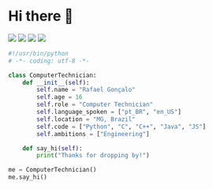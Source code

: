 <h1>Hi there 👋</h1>
<p>
  <a href="https://www.linkedin.com/in/rafaelGoncalo"><img src="https://img.shields.io/badge/Rafael%20Gon%C3%A7alo-%230A66C2?logo=linkedin&link=https%3A%2F%2Fwww.linkedin.com%2Fin%2FrafaelGoncalo"></a>
  <a href="https://github.com/RafaelGoncalo"><img src="https://img.shields.io/github/followers/RafaelGoncalo?label=Follow&logo=github"></a>
   <a href="https://twitter.com/RafaelGoncaloR"><img src="https://img.shields.io/badge/Follow-%231DA1F2?logo=twitter&logoColor=%23FFF&link=https%3A%2F%2Ftwitter.com%2FRafaelGoncaloR"></a>
  <a href="https://www.instagram.com/rafael_goncalo_r/"><img src="https://img.shields.io/badge/Follow-%23E4405F?logo=instagram&logoColor=%23FFF&link=https%3A%2F%2Fwww.instagram.com%2Frafael_goncalo_r%2F"></a>
</p>



```python
#!/usr/bin/python
# -*- coding: utf-8 -*-

class ComputerTechnician:
    def __init__(self):
        self.name = "Rafael Gonçalo"
        self.age = 16
        self.role = "Computer Technician"
        self.language_spoken = ["pt_BR", "en_US"]
        self.location = "MG, Brazil"
        self.code = ["Python", "C", "C++", "Java", "JS"]
        self.ambitions = ["Engineering"]

    def say_hi(self):
        print("Thanks for dropping by!")

me = ComputerTechnician()
me.say_hi()
```
